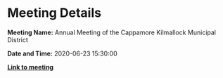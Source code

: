 # Meeting Details

**Meeting Name:** Annual Meeting of the Cappamore Kilmallock Municipal District

**Date and Time:** 2020-06-23 15:30:00

**<a href="https://www.limerick.ie/council/whats-on/annual-meeting-cappamore-kilmallock-municipal-district" target="_blank">Link to meeting</a>**
